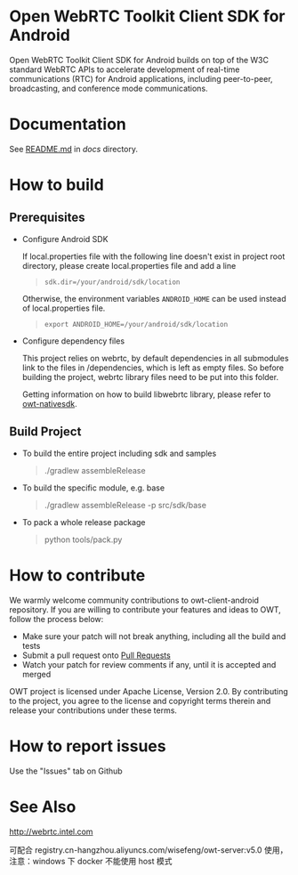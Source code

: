 # Open WebRTC Toolkit Client SDK for Android

Open WebRTC Toolkit Client SDK for Android builds on top of the W3C standard WebRTC APIs to accelerate development of real-time communications (RTC) for Android applications, including peer-to-peer, broadcasting, and conference mode communications.

# Documentation

See [README.md](docs/README.md) in *docs* directory.

# How to build
## Prerequisites

* Configure Android SDK

    If local.properties file with the following line doesn't exist in project root directory,
    please create local.properties file and add a line

    >`sdk.dir=/your/android/sdk/location`

    Otherwise, the environment variables ```ANDROID_HOME``` can be used instead of local.properties file.

    >`export ANDROID_HOME=/your/android/sdk/location`

* Configure dependency files

    This project relies on webrtc, by default dependencies in all submodules link to the files in /dependencies,
    which is left as empty files. So before building the project, webrtc library files need to be put into this
    folder.

    Getting information on how to build libwebrtc library, please refer to [owt-nativesdk](https://github.com/open-webrtc-toolkit/owt-client-native).

## Build Project

* To build the entire project including sdk and samples
    > ./gradlew assembleRelease

* To build the specific module, e.g. base
    > ./gradlew assembleRelease -p src/sdk/base

* To pack a whole release package
    > python tools/pack.py

# How to contribute

We warmly welcome community contributions to owt-client-android repository. If you are willing to contribute your features and ideas to OWT, follow the process below:

* Make sure your patch will not break anything, including all the build and tests
* Submit a pull request onto [Pull Requests](https://github.com/open-webrtc-toolkit/owt-client-android/pulls)
* Watch your patch for review comments if any, until it is accepted and merged

OWT project is licensed under Apache License, Version 2.0. By contributing to the project, you agree to the license and copyright terms therein and release your contributions under these terms.

# How to report issues

Use the "Issues" tab on Github

# See Also

http://webrtc.intel.com


可配合 registry.cn-hangzhou.aliyuncs.com/wisefeng/owt-server:v5.0 使用，注意：windows 下 docker 不能使用 host 模式